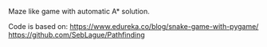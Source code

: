 Maze like game with automatic A* solution. 

Code is based on: 
https://www.edureka.co/blog/snake-game-with-pygame/
https://github.com/SebLague/Pathfinding

